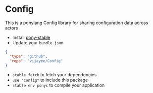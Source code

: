 # Config
This is a ponylang Config library for sharing configuration data across actors

* Install [pony-stable](https://github.com/ponylang/pony-stable)
* Update your `bundle.json`

```json
{
  "type": "github",
  "repo": "vijayee/Config"
}
```

* `stable fetch` to fetch your dependencies
* `use "Config"` to include this package
* `stable env ponyc` to compile your application
